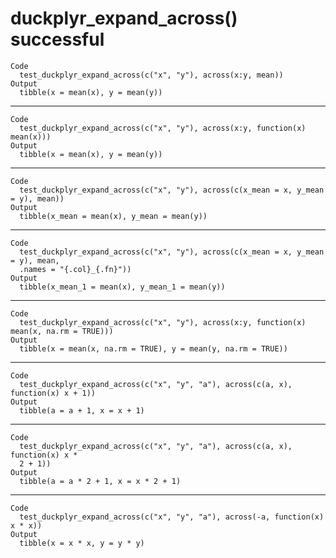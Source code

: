 # duckplyr_expand_across() successful

    Code
      test_duckplyr_expand_across(c("x", "y"), across(x:y, mean))
    Output
      tibble(x = mean(x), y = mean(y))

---

    Code
      test_duckplyr_expand_across(c("x", "y"), across(x:y, function(x) mean(x)))
    Output
      tibble(x = mean(x), y = mean(y))

---

    Code
      test_duckplyr_expand_across(c("x", "y"), across(c(x_mean = x, y_mean = y), mean))
    Output
      tibble(x_mean = mean(x), y_mean = mean(y))

---

    Code
      test_duckplyr_expand_across(c("x", "y"), across(c(x_mean = x, y_mean = y), mean,
      .names = "{.col}_{.fn}"))
    Output
      tibble(x_mean_1 = mean(x), y_mean_1 = mean(y))

---

    Code
      test_duckplyr_expand_across(c("x", "y"), across(x:y, function(x) mean(x, na.rm = TRUE)))
    Output
      tibble(x = mean(x, na.rm = TRUE), y = mean(y, na.rm = TRUE))

---

    Code
      test_duckplyr_expand_across(c("x", "y", "a"), across(c(a, x), function(x) x + 1))
    Output
      tibble(a = a + 1, x = x + 1)

---

    Code
      test_duckplyr_expand_across(c("x", "y", "a"), across(c(a, x), function(x) x *
      2 + 1))
    Output
      tibble(a = a * 2 + 1, x = x * 2 + 1)

---

    Code
      test_duckplyr_expand_across(c("x", "y", "a"), across(-a, function(x) x * x))
    Output
      tibble(x = x * x, y = y * y)

